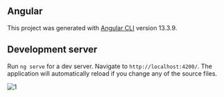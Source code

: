 ## Angular

This project was generated with [Angular CLI](https://github.com/angular/angular-cli) version 13.3.9.

## Development server

Run `ng serve` for a dev server. Navigate to `http://localhost:4200/`. The application will automatically reload if you change any of the source files.


![1](https://user-images.githubusercontent.com/61566287/198867747-98a73e66-0506-49cd-ba6c-9e17cd1abd43.PNG)



